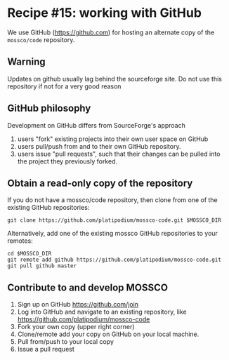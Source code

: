 # Recipe #15: working with GitHub

We use GitHub (https://github.com) for hosting an alternate copy of the `mossco/code` repository.

## Warning

Updates on github usually lag behind the sourceforge site. Do not use this repository if not for a very good reason

## GitHub philosophy

 Development on GitHub differs from SourceForge's approach

1. users "fork" existing projects into their own user space on GitHub
2. users pull/push from and to their own GitHub repository.
3. users issue "pull requests", such that their changes can be pulled into the project they previously forked.

## Obtain a read-only copy of the repository

If you do not have a mossco/code repository, then clone from one of the existing GitHub repositories:

    git clone https://github.com/platipodium/mossco-code.git $MOSSCO_DIR

Alternatively, add one of the existing mossco GitHub repositories to your remotes:

    cd $MOSSCO_DIR
    git remote add github https://github.com/platipodium/mossco-code.git
    git pull github master

## Contribute to and develop MOSSCO

1. Sign up on GitHub https://github.com/join
2. Log into GitHub and navigate to an existing repository, like https://github.com/platipodium/mossco-code
3. Fork your own copy (upper right corner)
4. Clone/remote add your copy on GitHub on your local machine.
5. Pull from/push to your local copy
6. Issue a pull request
